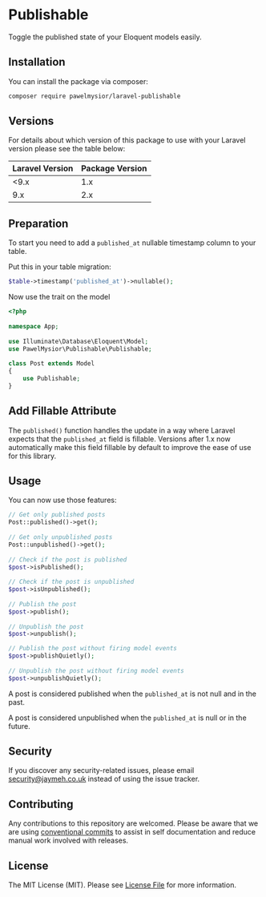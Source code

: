 # Publishable

Toggle the published state of your Eloquent models easily.

## Installation

You can install the package via composer:

```bash
composer require pawelmysior/laravel-publishable
```

## Versions

For details about which version of this package to use with your Laravel version please see the table below:

| Laravel Version | Package Version |
| --------------- | --------------- |
| <9.x            | 1.x             |
| 9.x             | 2.x             |

## Preparation

To start you need to add a `published_at` nullable timestamp column to your table.

Put this in your table migration:

```php
$table->timestamp('published_at')->nullable();
```

Now use the trait on the model

```php
<?php
 
namespace App;
  
use Illuminate\Database\Eloquent\Model;
use PawelMysior\Publishable\Publishable;
 
class Post extends Model
{
    use Publishable;
}
```

## Add Fillable Attribute

The `published()` function handles the update in a way where Laravel expects that the `published_at` field is fillable. Versions after 1.x now automatically make this field fillable by default to improve the ease of use for this library.

## Usage

You can now use those features:

```php
// Get only published posts
Post::published()->get();
 
// Get only unpublished posts
Post::unpublished()->get();
 
// Check if the post is published
$post->isPublished();
 
// Check if the post is unpublished
$post->isUnpublished();
 
// Publish the post
$post->publish();
 
// Unpublish the post
$post->unpublish();

// Publish the post without firing model events
$post->publishQuietly();
 
// Unpublish the post without firing model events
$post->unpublishQuietly();
```

A post is considered published when the `published_at` is not null and in the past.

A post is considered unpublished when the `published_at` is null or in the future.

## Security

If you discover any security-related issues, please email security@jaymeh.co.uk instead of using the issue tracker.

## Contributing

Any contributions to this repository are welcomed. Please be aware that we are using [conventional commits](https://www.conventionalcommits.org/en/v1.0.0/#summary) to assist in self documentation and reduce manual work involved with releases.

## License

The MIT License (MIT). Please see [License File](LICENSE.md) for more information.
